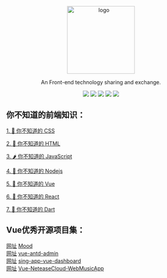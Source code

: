 <p align="center">
  <a href="https://vuepress.vuejs.org/" target="_blank">
    <img width="180" src="https://iconfont.alicdn.com/t/1b67e9e2-e6db-429e-8a47-5d32d9d89f9b.png" alt="logo">
  </a>
</p>

<div align="center">

An Front-end technology sharing and exchange.

[![](https://img.shields.io/badge/Juejin-掘金-007FFF)](https://juejin.im/user/3702810894152983)
[![](https://img.shields.io/badge/CSDN-博客-E33E33)](https://blog.csdn.net/qq_41614928)
[![](https://img.shields.io/badge/Zhihu-知乎-0084FF)](https://www.zhihu.com/people/shun-yue-45)
[![](https://img.shields.io/badge/bilili-哔哩哔哩-FF69b4)](https://space.bilibili.com/475498258)
[![](https://img.shields.io/badge/公众号-爱看编程-7ED957)](#爱看编程)

</div>


## 你不知道的前端知识：

[1. 🍦 你不知道的 CSS](https://github.com/shunyue1320/frontend-question/blob/master/你不知道的CSS.md)

[2. 🍨 你不知道的 HTML](https://github.com/shunyue1320/frontend-question/blob/master/你不知道的HTML.md)

[3. 🌶 你不知道的 JavaScript](https://github.com/shunyue1320/frontend-question/blob/master/你不知道的JavaScript.md)

[4. 🥗 你不知道的 Nodejs](https://github.com/shunyue1320/frontend-question/blob/master/你不知道的Nodejs.md)

[5. 🌾 你不知道的 Vue](https://github.com/shunyue1320/frontend-question/blob/master/你不知道的Vue.md)

[6. 🍆 你不知道的 React](https://github.com/shunyue1320/frontend-question/blob/master/你不知道的React.md)


[7. 🌱 你不知道的 Dart](https://github.com/shunyue1320/frontend-question/blob/master/你不知道的Dart.md)



## Vue优秀开源项目集：  
[网址](https://raindays.cn/1400) [Mood](https://github.com/wsydxiangwang/Mood)  
[网址](https://iczer.gitee.io/vue-antd-admin/#/login) [vue-antd-admin](https://github.com/iczer/vue-antd-admin)  
[网址](https://demo.flatlogic.com/sing-app-vue-dashboard/#/app/dashboard) [sing-app-vue-dashboard](https://github.com/flatlogic/sing-app-vue-dashboard)  
[网址](http://123.56.175.108/#/individuation) [Vue-NeteaseCloud-WebMusicApp](https://github.com/daoshengfu/Vue-NeteaseCloud-WebMusicApp)  

